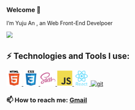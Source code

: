 ### Welcome  👋
I’m Yuju An , an Web Front-End Develpoer 
<!--
**yujuann/yujuann** is a ✨ _special_ ✨ repository because its `README.md` (this file) appears on your GitHub profile.

Here are some ideas to get you started:

- 🔭 I’m currently working on ...
- 🌱 I’m currently learning ...
- 👯 I’m looking to collaborate on ...
- 🤔 I’m looking for help with ...
- 💬 Ask me about ...
- 📫 How to reach me: ...
- 😄 Pronouns: ...
- ⚡ Fun fact: ...
-->
<div align=“center”>
<img  width=“50%” src="https://mblogthumb-phinf.pstatic.net/MjAxODA5MDNfMjQg/MDAxNTM1OTYxNjE4MTcx.tXtCxPI0-IZ4evYF5BjHsVetie8ruIIA_1Z_FqASvzQg.O5vhRTIAdj3S-s8ENoCvNQ8wX7E29YsgTiGGryc3aRog.GIF.hsb7827/%EC%9C%84%EB%B2%A0%EC%96%B4%EB%B2%A0%EC%96%B4%EC%8A%A4_%EC%A7%A4_WeBareBears_meme_%2853%29.gif?type=w800" />
</div>


<h2 align="left">⚡ Technologies and Tools I use:</h2>
<p align="left">
    <a href="https://www.w3.org/html/" target="_blank"> <img src="https://raw.githubusercontent.com/devicons/devicon/master/icons/html5/html5-original-wordmark.svg" alt="html5" width="40" height="40"/> </a>
    <a href="https://www.w3schools.com/css/" target="_blank"> <img src="https://raw.githubusercontent.com/devicons/devicon/master/icons/css3/css3-original-wordmark.svg" alt="css3" width="40" height="40"/> </a>
<a href="https://sass-lang.com" target="_blank"> <img src="https://raw.githubusercontent.com/devicons/devicon/master/icons/sass/sass-original.svg" alt="sass" width="40" height="40"/> </a>
    <a href="https://developer.mozilla.org/en-US/docs/Web/JavaScript" target="_blank"> <img src="https://raw.githubusercontent.com/devicons/devicon/master/icons/javascript/javascript-original.svg" alt="javascript" width="40" height="40"/> </a>
<a href="https://reactjs.org/" target="_blank"> <img src="https://raw.githubusercontent.com/devicons/devicon/master/icons/react/react-original-wordmark.svg" alt="react" width="40" height="40"/> </a>
<a href="https://git-scm.com/" target="_blank"> <img src="https://www.vectorlogo.zone/logos/git-scm/git-scm-icon.svg" alt="git" width="40" height="40"/> </a>

   ###  📫 How to reach me: [Gmail](xxxnewzu@gmail.com) 
